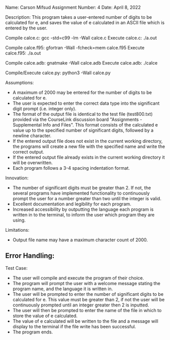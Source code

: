 Name: Carson Mifsud
Assignment Number: 4
Date: April 8, 2022

Description: This program takes a user-entered number of digits to be calculated for e, and saves the value of e calculated in an ASCII file which is entered by the user.

Compile calce.c:
   gcc -std=c99 -lm -Wall calce.c
Execute calce.c:
   ./a.out

Compile calce.f95:
   gfortran -Wall -fcheck=mem calce.f95
Execute calce.f95:
   ./a.out

Compile calce.adb:
   gnatmake -Wall calce.adb
Execute calce.adb:
   ./calce

Compile/Execute calce.py:
   python3 -Wall calce.py

Assumptions:
   - A maximum of 2000 may be entered for the number of digits to be calculated for e.
   - The user is expected to enter the correct data type into the significant digit prompt (i.e. integer only).
   - The format of the output file is identical to the test file (test800.txt) provided via the CourseLink discussion board "Assignments - Supplemental Info and Files". This format consists of the calculated e value up to the specified number of significant digits, followed by a newline character.
   - If the entered output file does not exist in the current working directory, the programs will create a new file with the specified name and write the correct output.
   - If the entered output file already exists in the current working directory it will be overwritten.
   - Each program follows a 3-4 spacing indentation format.

Innovation:
   - The number of significant digits must be greater than 2. If not, the several programs have implemented functionality to continuously prompt the user for a number greater than two until the integer is valid.
   - Excellent documentation and legibility for each program.
   - Increased accessibility by outputting the language each program is written in to the terminal, to inform the user which program they are using.

Limitations:
   - Output file name may have a maximum character count of 2000.

Error Handling:
   - 

Test Case:
   - The user will compile and execute the program of their choice.
   - The program will prompt the user with a welcome message stating the program name, and the language it is written in.
   - The user will be prompted to enter the number of significant digits to be calculated for e. This value must be greater than 2, if not the user will be continuously prompted until an integer greater then 2 is inputted.
   - The user will then be prompted to enter the name of the file in which to store the value of e calculated.
   - The value of e calculated will be written to the file and a message will display to the terminal if the file write has been successful.
   - The program ends.

